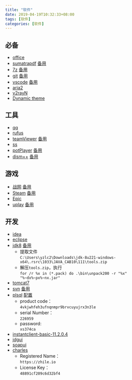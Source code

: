 ```yaml
---
title: "软件"
date: 2019-04-19T10:32:33+08:00
tags: [软件]
categories: [软件]
---
```


## 必备
- [office](https://otp.landian.vip/redirect/download.html)
- [sumatrapdf](https://www.sumatrapdfreader.org/downloadafter.html) [备用](https://sm.myapp.com/original/Office/SumatraPDF-3.1.2-64-install.exe)
- [7z](https://www.7-zip.org/a/7z1900-x64.exe) [备用](https://dl.softmgr.qq.com/original/Compression/7z1900-x64.exe)
- [git](https://git-scm.com/downloads) [备用](https://dl.softmgr.qq.com/original/Development/Git-2.25.1-64-bit.exe)
- [vscode](https://code.visualstudio.com/docs/?dv=win64user) [备用](https://dl.softmgr.qq.com/original/Development/VSCodeUserSetup-x64-1.40.2.exe)
- [aria2](/files/soft/aria2.zip)
- [v2rayN](https://github.com/2dust/v2rayN/releases)
- [Dynamic theme](https://www.microsoft.com/store/productId/9NBLGGH1ZBKW)

## 工具
- [qq](https://www.microsoft.com/store/productId/9NHLGF0ZWC5S)
- [rufus](https://github.com/pbatard/rufus/releases)
- [teamViewer](https://dl.tvcdn.de/download/TeamViewerPortable.zip) [备用](https://dl.softmgr.qq.com/original/net_app/TeamViewer_Setup_15.3.2682.0.exe)
- [ss](https://github.com/shadowsocks/shadowsocks-windows/releases)
- [potPlayer](https://www.videohelp.com/software/PotPlayer/old-versions#download) [备用](https://dl.softmgr.qq.com/original/Video/PotPlayerSetup64_1.7.16291_1.exe)
- [dism++](https://www.chuyu.me/zh-Hans/index.html) [备用](https://dl.softmgr.qq.com/original/System/Dism10.1.1000.100.zip)

## 游戏
- [战网](https://www.battlenet.com.cn/download/getInstallerForGame?os=win&locale=zhCN&version=LIVE&gameProgram=BATTLENET_APP) [备用](https://dl.softmgr.qq.com/original/game/Battle.net-Setup-CN_1.19.1.11809.exe)
- [Steam](https://store.steampowered.com/) [备用](https://sm.myapp.com/original/game/SteamSetup-0902.exe)
- [Epic](https://launcher-public-service-prod06.ol.epicgames.com/launcher/api/installer/download/EpicGamesLauncherInstaller.msi)
- [uplay](http://ubi.li/4vxt9) [备用](https://sm.myapp.com/original/game/UplayInstaller-71.0.exe)

## 开发
- [idea](https://www.jetbrains.com/idea/download/download-thanks.html?platform=windowsZip&code=IIC)
- [eclipse](https://www.eclipse.org/downloads/download.php?file=/technology/epp/downloads/release/neon/3/eclipse-jee-neon-3-win32-x86_64.zip&mirror_id=1142)
- [jdk8](https://www.oracle.com/technetwork/java/javase/downloads/jdk8-downloads-2133151.html) [备用](https://dl.softmgr.qq.com/original/Development/jdk-8u191-windows-x64-8.0.1910.12.exe)
  - 提取文件  
  `C:\Users\yzlc2\Downloads\jdk-8u221-windows-x64\.rsrc\1033\JAVA_CAB10\111\tools.zip`
  - 解压`tools.zip`，执行  
  `for /r %x in (*.pack) do .\bin\unpack200 -r "%x" "%~dx%~px%~nx.jar"`
- [tomcat7](https://tomcat.apache.org/download-70.cgi)
- [svn](https://osdn.net/projects/tortoisesvn/storage/1.13.1/Application/TortoiseSVN-1.13.1.28686-x64-svn-1.13.0.msi/) [备用](https://dl.softmgr.qq.com/original/Development/TortoiseSVN-1.13.1.28686-x64-svn-1.13.0.msi)
- [plsql](http://www.allroundautomations.com/files/plsqldev1306x64.msi) [配置](https://yzlc.xyz/post/config/plsql/)
  - product code：  
    `4vkjwhfeh3ufnqnmpr9brvcuyujrx3n3le`
  - serial Number：  
    `226959`
  - password:  
    `xs374ca`
- [instantclient-basic-11.2.0.4](https://www.oracle.com/database/technologies/instant-client/winx64-64-downloads.html)
- [jdgui](/files/soft/jdgui.zip)
- [soapui](http://smartbearsoftware.com/distrib/soapui/3.0.1/soapui-3.0.1-windows-bin.zip)
- [charles](https://www.charlesproxy.com/latest-release/download.do#)
  - Registered Name：  
    `https://zhile.io`
  - License Key：  
    `48891cf209c6d32bf4`